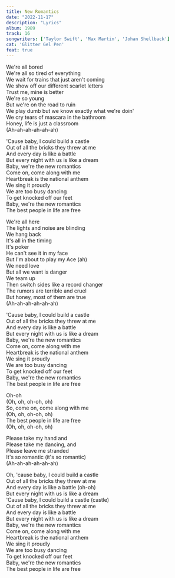 ```yaml
---
title: New Romantics
date: "2022-11-17"
description: "Lyrics"
album: 1989
track: 16
songwriters: ['Taylor Swift', 'Max Martin', 'Johan Shellback'] 
cat: 'Glitter Gel Pen'
feat: true
---
```

<p className="verse-one">
We're all bored <br />
We're all so tired of everything <br />
We wait for trains that just aren't coming <br />
We show off our different scarlet letters <br />
Trust me, mine is better <br />
We're so young <br />
But we're on the road to ruin <br />
We play dumb but we know exactly what we're doin' <br />
We cry tears of mascara in the bathroom <br />
Honey, life is just a classroom <br />
(Ah-ah-ah-ah-ah-ah) <br />
</p>
<p className="chorus">
'Cause baby, I could build a castle <br />
Out of all the bricks they threw at me <br />
And every day is like a battle <br />
But every night with us is like a dream <br />
Baby, we're the new romantics <br />
Come on, come along with me <br />
Heartbreak is the national anthem <br />
We sing it proudly <br />
We are too busy dancing <br />
To get knocked off our feet <br />
Baby, we're the new romantics <br />
The best people in life are free <br />
</p>
<p className="verse-two">
We're all here <br />
The lights and noise are blinding <br />
We hang back <br />
It's all in the timing <br />
It's poker <br />
He can't see it in my face <br />
But I'm about to play my Ace (ah) <br />
We need love <br />
But all we want is danger <br />
We team up <br />
Then switch sides like a record changer <br />
The rumors are terrible and cruel <br />
But honey, most of them are true <br />
(Ah-ah-ah-ah-ah-ah) <br />
</p>
<p className="chorus">
'Cause baby, I could build a castle <br />
Out of all the bricks they threw at me <br />
And every day is like a battle <br />
But every night with us is like a dream <br />
Baby, we're the new romantics <br />
Come on, come along with me <br />
Heartbreak is the national anthem <br />
We sing it proudly <br />
We are too busy dancing <br />
To get knocked off our feet <br />
Baby, we're the new romantics <br />
The best people in life are free <br />
</p>
<p className="post-chorus">
Oh-oh <br />
(Oh, oh, oh-oh, oh) <br />
So, come on, come along with me <br />
(Oh, oh, oh-oh, oh) <br />
The best people in life are free <br />
(Oh, oh, oh-oh, oh) <br />
</p>
<p className="bridge">
Please take my hand and <br />
Please take me dancing, and <br />
Please leave me stranded <br />
It's so romantic (it's so romantic) <br />
(Ah-ah-ah-ah-ah-ah) <br />
</p>
<p className="chorus">
Oh, 'cause baby, I could build a castle <br />
Out of all the bricks they threw at me <br />
And every day is like a battle (oh-oh) <br />
But every night with us is like a dream <br />
'Cause baby, I could build a castle (castle) <br />
Out of all the bricks they threw at me <br />
And every day is like a battle <br />
But every night with us is like a dream <br />
Baby, we're the new romantics <br />
Come on, come along with me <br />
Heartbreak is the national anthem <br />
We sing it proudly <br />
We are too busy dancing <br />
To get knocked off our feet <br />
Baby, we're the new romantics <br />
The best people in life are free <br />
</p>



